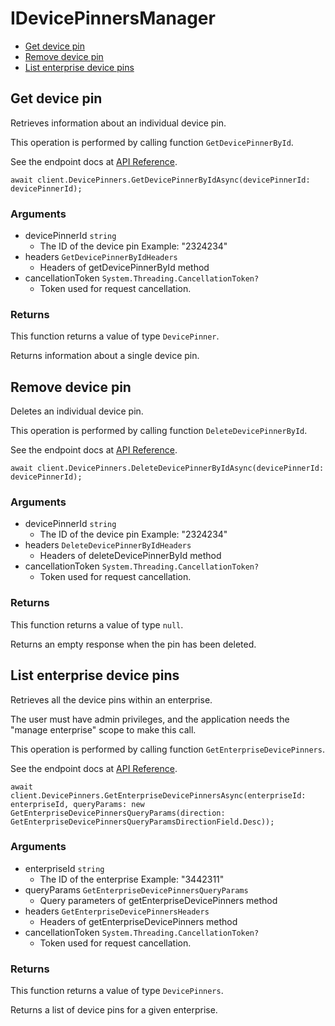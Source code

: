 # IDevicePinnersManager


- [Get device pin](#get-device-pin)
- [Remove device pin](#remove-device-pin)
- [List enterprise device pins](#list-enterprise-device-pins)

## Get device pin

Retrieves information about an individual device pin.

This operation is performed by calling function `GetDevicePinnerById`.

See the endpoint docs at
[API Reference](https://developer.box.com/reference/get-device-pinners-id/).

<!-- sample get_device_pinners_id -->
```
await client.DevicePinners.GetDevicePinnerByIdAsync(devicePinnerId: devicePinnerId);
```

### Arguments

- devicePinnerId `string`
  - The ID of the device pin Example: "2324234"
- headers `GetDevicePinnerByIdHeaders`
  - Headers of getDevicePinnerById method
- cancellationToken `System.Threading.CancellationToken?`
  - Token used for request cancellation.


### Returns

This function returns a value of type `DevicePinner`.

Returns information about a single device pin.


## Remove device pin

Deletes an individual device pin.

This operation is performed by calling function `DeleteDevicePinnerById`.

See the endpoint docs at
[API Reference](https://developer.box.com/reference/delete-device-pinners-id/).

<!-- sample delete_device_pinners_id -->
```
await client.DevicePinners.DeleteDevicePinnerByIdAsync(devicePinnerId: devicePinnerId);
```

### Arguments

- devicePinnerId `string`
  - The ID of the device pin Example: "2324234"
- headers `DeleteDevicePinnerByIdHeaders`
  - Headers of deleteDevicePinnerById method
- cancellationToken `System.Threading.CancellationToken?`
  - Token used for request cancellation.


### Returns

This function returns a value of type `null`.

Returns an empty response when the pin has been deleted.


## List enterprise device pins

Retrieves all the device pins within an enterprise.

The user must have admin privileges, and the application
needs the "manage enterprise" scope to make this call.

This operation is performed by calling function `GetEnterpriseDevicePinners`.

See the endpoint docs at
[API Reference](https://developer.box.com/reference/get-enterprises-id-device-pinners/).

<!-- sample get_enterprises_id_device_pinners -->
```
await client.DevicePinners.GetEnterpriseDevicePinnersAsync(enterpriseId: enterpriseId, queryParams: new GetEnterpriseDevicePinnersQueryParams(direction: GetEnterpriseDevicePinnersQueryParamsDirectionField.Desc));
```

### Arguments

- enterpriseId `string`
  - The ID of the enterprise Example: "3442311"
- queryParams `GetEnterpriseDevicePinnersQueryParams`
  - Query parameters of getEnterpriseDevicePinners method
- headers `GetEnterpriseDevicePinnersHeaders`
  - Headers of getEnterpriseDevicePinners method
- cancellationToken `System.Threading.CancellationToken?`
  - Token used for request cancellation.


### Returns

This function returns a value of type `DevicePinners`.

Returns a list of device pins for a given enterprise.


